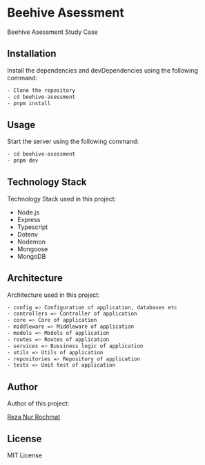 # Beehive Asessment

Beehive Asessment Study Case

## Installation

Install the dependencies and devDependencies using the following command:

```bash
- Clone the repository
- cd beehive-asessment
- pnpm install
```

## Usage

Start the server using the following command:

```bash
- cd beehive-asessment
- pnpm dev
```

## Technology Stack

Technology Stack used in this project:

- Node.js
- Express
- Typescript
- Dotenv
- Nodemon
- Mongoose
- MongoDB

## Architecture

Architecture used in this project:

```bash
- config => Configuration of application, databases etc
- controllers => Controller of application
- core => Core of application
- middleware => Middleware of application
- models => Models of application
- routes => Routes of application
- services => Bussiness logic of application
- utils => Utils of application
- repositories => Repository of application
- tests => Unit test of application
```

## Author

Author of this project:

[Reza Nur Rochmat](https://github.com/RezaNurRochmat13)

## License

MIT License
